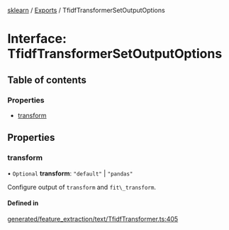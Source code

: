 [sklearn](../readme.md) / [Exports](../modules.md) / TfidfTransformerSetOutputOptions

# Interface: TfidfTransformerSetOutputOptions

## Table of contents

### Properties

- [transform](TfidfTransformerSetOutputOptions.md#transform)

## Properties

### transform

• `Optional` **transform**: ``"default"`` \| ``"pandas"``

Configure output of `transform` and `fit\_transform`.

#### Defined in

[generated/feature_extraction/text/TfidfTransformer.ts:405](https://github.com/transitive-bullshit/scikit-learn-ts/blob/367336a/packages/sklearn/src/generated/feature_extraction/text/TfidfTransformer.ts#L405)
